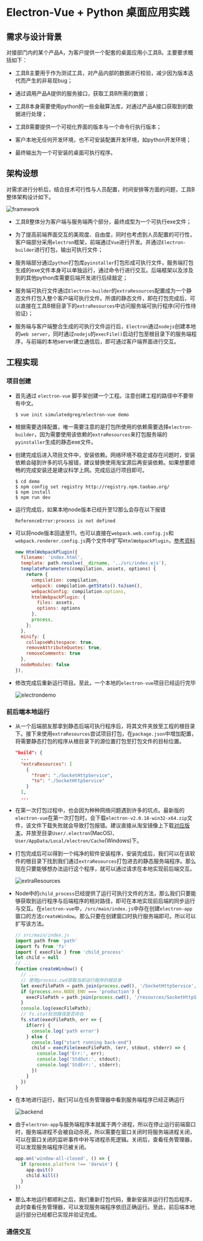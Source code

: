 # Electron-Vue + Python 桌面应用实践

## 需求与设计背景

对接部门内的某个产品A，为客户提供一个配套的桌面应用小工具B。主要要求概括如下：

* 工具B主要用于作为测试工具，对产品内部的数据进行校验，减少因为版本迭代而产生的非易现bug；

* 通过调用产品A提供的服务接口，获取工具B所需的数据；

* 工具B本身需要使用python的一些金融算法库，对通过产品A接口获取到的数据进行处理；

* 工具B需要提供一个可视化界面的版本与一个命令行执行版本；

* 客户本地无任何开发环境，也不可安装配置开发环境，如python开发环境；

* 最终输出为一个可安装的桌面可执行程序。

## 架构设想

对需求进行分析后，结合技术可行性与人员配置，时间安排等方面的问题，工具B整体架构设计如下。

![framework](./image/framework.jpg)

* 工具B整体分为客户端与服务端两个部分，最终成型为一个可执行exe文件；

* 为了提高前端界面交互的美观度、自由度，同时也考虑到人员配置的可行性，客户端部分采用``electron``框架，前端通过``Vue``进行开发。并通过``Electron-builder``进行打包，输出可执行文件；

* 服务端部分通过``python``打包库``pyinstaller``打包形成可执行文件，服务端打包生成的exe文件本身可以单独运行，通过命令行进行交互。后端框架以及涉及到的其他python库需要后端开发进行后续敲定；

* 服务端可执行文件通过``Electron-builder``的``extraResources``配置成为一个静态文件打包入整个客户端可执行文件。所谓的静态文件，即在打包完成后，可以直接在工具B根目录下的``extraResources``中访问服务端可执行程序(可行性待验证)；

* 服务端与客户端整合生成的可执行文件运行后，``Electron``通过``nodejs``创建本地的``web server``，同时通过``nodejs``的``execFile()``启动打包至根目录下的服务端程序，与前端的本地server建立通信后，即可通过客户端界面进行交互。

## 工程实现

### 项目创建

* 首先通过 ``electron-vue`` 脚手架创建一个工程。注意创建工程的路径中不要带有中文。

  ```shell
  $ vue init simulatedgreg/electron-vue demo
  ```

* 根据需要选择配置，唯一需要注意的是打包所使用的依赖需要选择``electron-builder``，因为需要使用该依赖的``extraResources``来打包服务端的``pyinstaller``生成的静态exe文件。

* 创建完成后进入项目文件中，安装依赖。网络环境不稳定或存在问题时，安装依赖会碰到许多的坑与报错，建议替换使用淘宝源后再安装依赖。如果想要顺畅的完成安装还是建议科学上网。完成后运行项目即可。

  ```shell
  $ cd demo
  $ npm config set registry http://registry.npm.taobao.org/
  $ npm install
  $ npm run dev
  ```

* 运行完成后，如果本地node版本已经升至12那么会存在以下报错

  ```
  ReferenceError:process is not defined
  ```

* 可以将node版本回退至11，也可以直接在``webpack.web.config.js``和``webpack.renderer.config.js``两个文件中扩写``HtmlWebpackPlugin``，[参考资料](https://github.com/SimulatedGREG/electron-vue/issues/871)

  ```js
  new HtmlWebpackPlugin({
    filename: 'index.html',
    template: path.resolve(__dirname, '../src/index.ejs'),
    templateParameters(compilation, assets, options) {
      return {
        compilation: compilation,
        webpack: compilation.getStats().toJson(),
        webpackConfig: compilation.options,
        htmlWebpackPlugin: {
          files: assets,
          options: options
        },
        process,
      };
    },
    minify: {
      collapseWhitespace: true,
      removeAttributeQuotes: true,
      removeComments: true
    },
    nodeModules: false
  }),
  ```

* 修改完成后重新运行项目。至此，一个本地的``electron-vue``项目已经运行完毕

  ![electrondemo](./image/electrondemo.png)

### 前后端本地运行

* 从一个后端朋友那拿到静态后端可执行程序后，将其文件夹放至工程的根目录下。接下来使用``extraResources``尝试项目打包，在``package.json``中增加配置，将需要静态打包的程序从根目录下的源位置打包至打包文件的目标位置。

  ```json
  "build": {
    ...
    "extraResources": [
      {
        "from": "./SocketHttpService",
        "to": "./SocketHttpService"
      }
    ],
    ...
  ```

* 在第一次打包过程中，也会因为种种网络问题遇到许多的坑点。最新版的``electron-vue``在第一次打包时，会下载``electron-v2.0.18-win32-x64.zip``文件，该文件下载失败就会导致打包报错。建议直接从淘宝镜像上下载[对应版本](https://npm.taobao.org/mirrors/electron/)，并放至目录``User/.electron``(MacOS)、``User/AppData/Local/electron/Cache``(Windows)下。

* 打包完成后可以得到一个纯净的软件安装程序，安装完成后，我们可以在该软件的根目录下找到我们通过``extraResources``打包进去的静态服务端程序。那么现在只要能够想办法运行这个程序，就可以通过请求在本地实现前后端交互。

  ![extraResources](./image/extraResources.png)

* Node中的``child_process``已经提供了运行可执行文件的方法，那么我们只要能够获取到运行程序与后端程序的相对路径，即可在本地实现前后端的同步运行与交互。在``electron-vue``中，``/src/main/index.js``中存在创建``electron-app``窗口的方法``createWindow``。那么只要在创建窗口时执行服务端即可。所以可以扩写该方法。

  ```js
  // src/main/index.js
  import path from 'path'
  import fs from 'fs'
  import { execFile } from 'child_process'
  let child = null
  // ...
  function createWindow() {
    // ...
    // 使用process.cwd获取当前运行程序的根目录
    let execFilePath = path.join(process.cwd(), '/SocketHttpService','SocketHttpService.exe') // 开发环境运行路径
    if (process.env.NODE_ENV === 'production') {
      execFilePath = path.join(process.cwd(), '/resources/SocketHttpService','SocketHttpService.exe') // 生产环境运行路径
    }
    console.log(execFilePath);
    // fs.stat检测路径是否存在
    fs.stat(execFilePath, err => {
      if(err) {
        console.log('path error')
      } else {
        console.log("start running back-end")
        child = execFile(execFilePath, (err, stdout, stderr) => {
          console.log('Err:', err);
          console.log('StdOut:', stdout);
          console.log('StdErr:', stderr);
        })
      }
    })
  }
  ```

* 在本地进行运行，我们可以在任务管理器中看到服务端程序已经正确运行

  ![backend](./image/backend.png)

* 由于``electron-app``与服务端程序本就属于两个进程，所以在停止运行前端窗口时，服务端进程不会被自动杀死，所以需要在窗口关闭时将服务端进程关闭，可以在窗口关闭的监听事件中补写进程杀死逻辑。关闭后，查看任务管理器，可以发现服务端程序已被关闭。

  ```js
  app.on('window-all-closed', () => {
    if (process.platform !== 'darwin') {
      app.quit()
      child.kill()
    }
  })
  ```

* 那么本地运行都顺利之后，我们重新打包代码，重新安装并运行打包后程序，此时查看任务管理器，可以发现服务端程序依旧正确运行。至此，前后端本地运行部分已经都已实现并验证完成。

### 通信交互